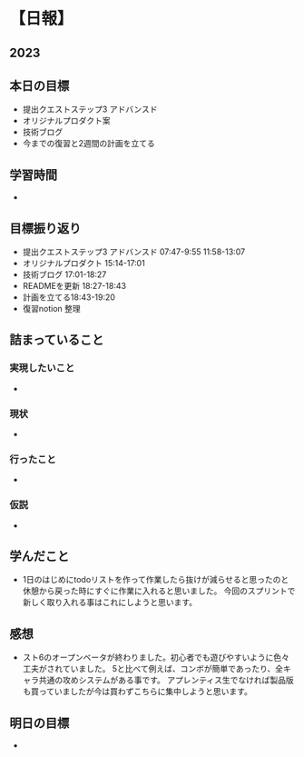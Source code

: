 # 【日報】
## 2023
## 本日の目標
- 提出クエストステップ3 アドバンスド
- オリジナルプロダクト案
- 技術ブログ
- 今までの復習と2週間の計画を立てる 

## 学習時間
- 

## 目標振り返り
- 提出クエストステップ3 アドバンスド 07:47-9:55 11:58-13:07 
- オリジナルプロダクト 15:14-17:01
- 技術ブログ 17:01-18:27
- READMEを更新 18:27-18:43
- 計画を立てる18:43-19:20
- 復習notion 整理

## 詰まっていること
### 実現したいこと 
- 
### 現状
- 
### 行ったこと 
- 
### 仮説
- 

## 学んだこと
- 1日のはじめにtodoリストを作って作業したら抜けが減らせると思ったのと休憩から戻った時にすぐに作業に入れると思いました。
今回のスプリントで新しく取り入れる事はこれにしようと思います。

## 感想
- スト6のオープンベータが終わりました。初心者でも遊びやすいように色々工夫がされていました。
5と比べて例えば、コンボが簡単であったり、全キャラ共通の攻めシステムがある事です。
アプレンティス生でなければ製品版も買っていましたが今は買わずこちらに集中しようと思います。

## 明日の目標
- 


